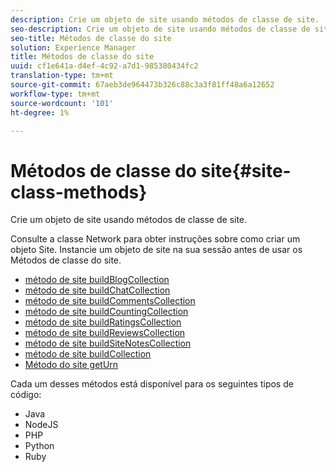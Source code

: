 ```yaml
---
description: Crie um objeto de site usando métodos de classe de site.
seo-description: Crie um objeto de site usando métodos de classe de site.
seo-title: Métodos de classe do site
solution: Experience Manager
title: Métodos de classe do site
uuid: cf1e641a-d4ef-4c92-a7d1-985380434fc2
translation-type: tm+mt
source-git-commit: 67aeb3de964473b326c88c3a3f81ff48a6a12652
workflow-type: tm+mt
source-wordcount: '101'
ht-degree: 1%

---
```



# Métodos de classe do site{#site-class-methods}

Crie um objeto de site usando métodos de classe de site.

Consulte a classe Network para obter instruções sobre como criar um objeto Site. Instancie um objeto de site na sua sessão antes de usar os Métodos de classe do site.

* [método de site buildBlogCollection](../c-installing-libraries/r-buildblogcollection-site-method.md#r_buildblogcollection_site_method)
* [método de site buildChatCollection](../c-installing-libraries/r-buildchatcollection-site-method.md#r_buildchatcollection_site_method)
* [método de site buildCommentsCollection](../c-installing-libraries/r-buildcommentscollection-site-method.md#r_buildcommentscollection_site_method)
* [método de site buildCountingCollection](../c-installing-libraries/r-buildcountingcollection-site-method.md#r_buildcountingcollection_site_method)
* [método de site buildRatingsCollection](../c-installing-libraries/r-buildratingscollection-site-method.md#r_buildratingscollection_site_method)
* [método de site buildReviewsCollection](../c-installing-libraries/r-buildreviewscollection-site-method.md#r_buildreviewscollection_site_method)
* [método de site buildSiteNotesCollection](../c-installing-libraries/r-buildsitenotescollection-site-method.md#r_buildsitenotescollection_site_method)
* [método de site buildCollection](../c-installing-libraries/r-buildcollection-site-method.md#r_buildcollection_site_method)
* [Método do site getUrn](../c-installing-libraries/r-geturn-site-method.md#r_geturn_site_method)

Cada um desses métodos está disponível para os seguintes tipos de código:

* Java
* NodeJS
* PHP
* Python
* Ruby

